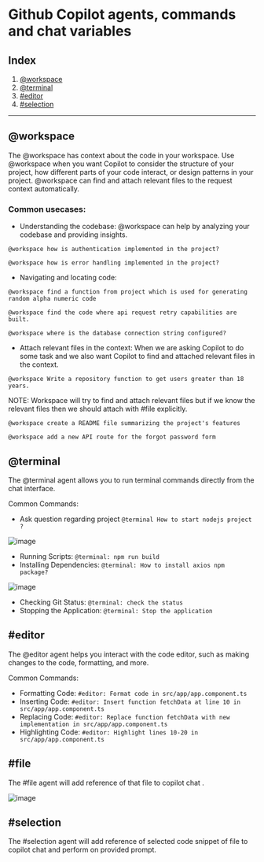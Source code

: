 # Github Copilot agents, commands and chat variables

## Index

1. [@workspace](#workspace)
2. [@terminal](#terminal)
3. [#editor](#editor)
4. [#selection](#selection)

---
## @workspace

The @workspace has context about the code in your workspace. Use @workspace when you want Copilot to consider the structure of your project, how different parts of your code interact, or design patterns in your project. @workspace can find and attach relevant files to the request context automatically.

### Common usecases:
- Understanding the codebase: 
@workspace can help by analyzing your codebase and providing insights.
```
@workspace how is authentication implemented in the project?
```
```
@workspace how is error handling implemented in the project?
```

- Navigating and locating code:
```
@workspace find a function from project which is used for generating random alpha numeric code
```
```
@workspace find the code where api request retry capabilities are built.
```
```
@workspace where is the database connection string configured?
```

- Attach relevant files in the context:
When we are asking Copilot to do some task and we also want Copilot to find and attached relevant files in the context.
```
@workspace Write a repository function to get users greater than 18 years.
``` 
NOTE: Workspace will try to find and attach relevant files but if we know the relevant files then we should attach with #file explicitly.
```
@workspace create a README file summarizing the project's features
```
```
@workspace add a new API route for the forgot password form
```


## @terminal

The @terminal agent allows you to run terminal commands directly from the chat interface.

Common Commands:

- Ask question regarding project `@terminal How to start nodejs project ?`

![image](https://github.com/user-attachments/assets/e336b9e0-716e-40eb-a17a-d4740cc8aa1f)

- Running Scripts: `@terminal: npm run build`
- Installing Dependencies: `@terminal: How to install axios npm package?`

![image](https://github.com/user-attachments/assets/4f99ae4a-02af-4c2b-8f32-47df8a412e12)

- Checking Git Status: `@terminal: check the status`
- Stopping the Application: `@terminal: Stop the application`

## #editor

The @editor agent helps you interact with the code editor, such as making changes to the code, formatting, and more.

Common Commands:

- Formatting Code: `#editor: Format code in src/app/app.component.ts`
- Inserting Code: `#editor: Insert function fetchData at line 10 in src/app/app.component.ts`
- Replacing Code: `#editor: Replace function fetchData with new implementation in src/app/app.component.ts`
- Highlighting Code: `#editor: Highlight lines 10-20 in src/app/app.component.ts`

## #file

The #file agent will add reference of that file to copilot chat .

![image](https://github.com/user-attachments/assets/b5462f74-4e9a-4a62-9895-3d2ff78232e2)

## #selection

The #selection agent will add reference of selected code snippet of file to copilot chat and perform on provided prompt.
